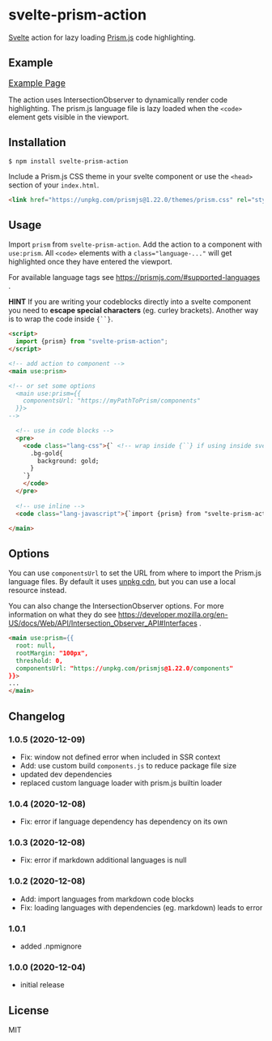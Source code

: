 # svelte-prism-action

[Svelte](https://svelte.dev) action for lazy loading [Prism.js](https://prismjs.com) code highlighting. 


## Example
<big><a href="https://thurti.github.io/svelte-prism-action/public">Example Page</a></big>

The action uses IntersectionObserver to dynamically render code highlighting. The prism.js language file is lazy loaded when the `<code>` element gets visible in the viewport.

## Installation

`$ npm install svelte-prism-action`

Include a Prism.js CSS theme in your svelte component or use the `<head>` section of your `index.html`.
```html
<link href="https://unpkg.com/prismjs@1.22.0/themes/prism.css" rel="stylesheet" />
```

## Usage

Import `prism` from `svelte-prism-action`. Add the action to a component with  `use:prism`. All `<code>` elements with a `class="language-..."` will get highlighted once they have entered the viewport. 

For available language tags see https://prismjs.com/#supported-languages .

**HINT** If you are writing your codeblocks directly into a svelte component you need to **escape special characters** (eg. curley brackets). Another way is to wrap the code inside `{``}`. 

```html
<script>
  import {prism} from "svelte-prism-action";
</script>

<!-- add action to component -->
<main use:prism>

<!-- or set some options
  <main use:prism={{
    componentsUrl: "https://myPathToPrism/components"
  }}>
-->

  <!-- use in code blocks -->
  <pre>
    <code class="lang-css">{` <!-- wrap inside {``} if using inside svelte component-->
      .bg-gold{
        background: gold;
      }
    `}
    </code>
  </pre>
  
  <!-- use inline -->
  <code class="lang-javascript">{`import {prism} from "svelte-prism-action";`}</code>

</main>
```

## Options
You can use `componentsUrl` to set the URL from where to import the Prism.js language files. By default it uses [unpkg cdn](https://unpkg.com), but you can use a local resource instead.

You can also change the IntersectionObserver options. For more information on what they do see https://developer.mozilla.org/en-US/docs/Web/API/Intersection_Observer_API#Interfaces .

```html
<main use:prism={{
  root: null,
  rootMargin: "100px",
  threshold: 0,
  componentsUrl: "https://unpkg.com/prismjs@1.22.0/components"
}}> 
...
</main>
```

## Changelog
### 1.0.5 (2020-12-09)
- Fix: window not defined error when included in SSR context
- Add: use custom build `components.js` to reduce package file size
- updated dev dependencies
- replaced custom language loader with prism.js builtin loader

### 1.0.4 (2020-12-08)
- Fix: error if language dependency has dependency on its own

### 1.0.3 (2020-12-08)
- Fix: error if markdown additional languages is null

### 1.0.2 (2020-12-08)
- Add: import languages from markdown code blocks
- Fix: loading languages with dependencies (eg. markdown) leads to error

### 1.0.1
- added .npmignore

### 1.0.0 (2020-12-04)
- initial release

## License
MIT